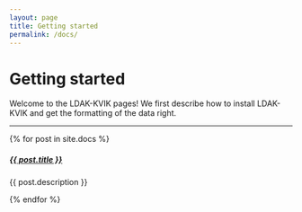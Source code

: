 ```yaml
---
layout: page
title: Getting started
permalink: /docs/
---
```


# Getting started

Welcome to the LDAK-KVIK pages! We first describe how to install LDAK-KVIK and get the formatting of the data right.

<div class="section-index">
    <hr class="panel-line">
    {% for post in site.docs  %}        
    <div class="entry">
    <h5><a href="{{ post.url | prepend: site.baseurl }}">{{ post.title }}</a></h5>
    <p>{{ post.description }}</p>
    </div>{% endfor %}
</div>
